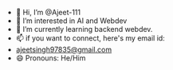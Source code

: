 - 👋 Hi, I’m @Ajeet-111
- 👀 I’m interested in AI and Webdev
- 🌱 I’m currently learning backend webdev.
- 📫 if you want to connect, here's my email id:
- ajeetsingh97835@gmail.com
- 😄 Pronouns: He/Him


<!---
Ajeet-111/Ajeet-111 is a ✨ special ✨ repository because its `README.md` (this file) appears on your GitHub profile.
You can click the Preview link to take a look at your changes.
--->
